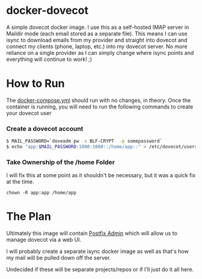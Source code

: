 # docker-dovecot

A simple dovecot docker image. I use this as a self-hosted IMAP server in Maildir mode (each email stored as a separate file). This means I can use isync to download emails from my provider and straight into dovecot and connect my clients (phone, laptop, etc.) into my dovecot server. No more reliance on a single provider as I can simply change where isync points and everything will continue to work! ;)

# How to Run

The [docker-compose.yml](docker-compose.yml) should run with no changes, in theory. Once the container is running, you will need to run the following commands to create your dovecot user

### Create a dovecot account

```sh
$ MAIL_PASSWORD=`doveadm pw -s BLF-CRYPT  -p somepassword`
$ echo "app:$MAIL_PASSWORD:1000:1000::/home/app::" > /etc/dovecot/users
```

### Take Ownership of the /home Folder

I will fix this at some point as it shouldn't be necessary, but it was a quick fix at the time.

```
chown -R app:app /home/app
```

# The Plan

Ultimately this image will contain [Postfix Admin](https://hub.docker.com/_/postfixadmin) which will allow us to manage dovecot via a web UI.

I will probably create a separate isync docker image as well as that's how my mail will be pulled down off the server.

Undecided if these will be separate projects/repos or if I'll just do it all here.